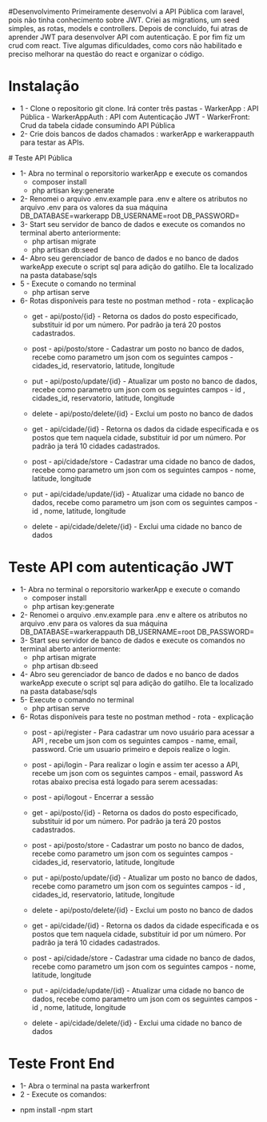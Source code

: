 #Desenvolvimento 
 Primeiramente desenvolvi a API Pública com laravel, pois não tinha conhecimento sobre JWT. Criei as migrations, um seed simples, as rotas, models e controllers.  Depois de concluído, fui atras de aprender JWT para desenvolver API com autenticação. E por fim fiz um crud com react. Tive algumas dificuldades, como cors não habilitado e preciso melhorar na questão do react e organizar o código. 
# Instalação
<ul>
<li>1 - Clone o repositorio git clone. Irá conter três pastas 
    - WarkerApp : API Pública
    - WarkerAppAuth : API com Autenticação JWT
    - WarkerFront: Crud da tabela cidade consumindo API Pública
</li>
<li>2- Crie dois bancos de dados chamados : warkerApp e warkerappauth para testar as APIs.</li>
</ul>
# Teste API Pública

* 1- Abra no terminal o reporsitorio warkerApp e execute os comandos
  - composer install
  - php artisan key:generate
* 2- Renomei o arquivo .env.example para .env e altere os atributos no arquivo .env para os valores da sua máquina   
    DB_DATABASE=warkerapp
    DB_USERNAME=root
    DB_PASSWORD=
* 3- Start seu servidor de banco de dados e execute os comandos no terminal aberto anteriormente:
    - php artisan migrate
    - php artisan db:seed
* 4- Abro seu gerenciador de banco de dados e no banco de dados warkeApp execute o script sql para adição do gatilho. Ele ta localizado na pasta database/sqls
* 5 - Execute o comando no terminal
    - php artisan serve
* 6- Rotas disponíveis para teste no postman
     method - rota - explicação 
    - get  - api/posto/{id}  - Retorna os dados do posto especificado, substituir id por um número. Por padrão ja terá 20 postos cadastrados. 

    - post - api/posto/store - Cadastrar um posto no banco de dados, recebe como parametro um json com os seguintes campos - cidades_id, reservatorio, latitude, longitude

   - put - api/posto/update/{id} - Atualizar um posto no banco de dados, recebe como parametro um json com os seguintes campos - id , cidades_id, reservatorio, latitude, longitude

    - delete - api/posto/delete/{id} - Exclui um posto no banco de dados


    - get - api/cidade/{id} - Retorna os dados da cidade especificada e os postos que tem naquela cidade, substituir id por um número. Por padrão ja terá 10 cidades cadastrados.

    - post - api/cidade/store - Cadastrar uma cidade no banco de dados, recebe como parametro um json com os seguintes campos - nome, latitude, longitude

    - put - api/cidade/update/{id} - Atualizar uma cidade no banco de dados, recebe como parametro um json com os seguintes campos - id , nome, latitude, longitude

    - delete - api/cidade/delete/{id} - Exclui uma cidade no banco de dados

# Teste API com autenticação JWT
* 1- Abra no terminal o reporsitorio warkerApp e execute o comando
  - composer install
  - php artisan key:generate
* 2- Renomei o arquivo .env.example para .env e altere os atributos no arquivo .env para os valores da sua máquina    
    DB_DATABASE=warkerappauth
    DB_USERNAME=root
    DB_PASSWORD=
* 3- Start seu servidor de banco de dados e execute os comandos no terminal aberto anteriormente:
    - php artisan migrate
    - php artisan db:seed
* 4- Abro seu gerenciador de banco de dados e no banco de dados warkeApp execute o script sql para adição do gatilho. Ele ta localizado na pasta database/sqls
* 5- Execute o comando no terminal
    - php artisan serve
* 6- Rotas disponíveis para teste no postman
    method - rota - explicação 
    - post - api/register -  Para cadastrar um novo usuário para acessar a API , recebe um json com os seguintes campos - name, email, password. Crie um usuario primeiro e depois realize o login. 
    - post - api/login - Para realizar o login e assim ter acesso a API, recebe um json com os seguintes campos - email, password
    As rotas abaixo precisa está logado para serem acessadas: 
    - post - api/logout - Encerrar a sessão 
    - get  - api/posto/{id}  - Retorna os dados do posto especificado, substituir id por um número. Por padrão ja terá 20 postos cadastrados. 

    - post - api/posto/store - Cadastrar um posto no banco de dados, recebe como parametro um json com os seguintes campos - cidades_id, reservatorio, latitude, longitude

    - put - api/posto/update/{id} - Atualizar um posto no banco de dados, recebe como parametro um json com os seguintes campos - id , cidades_id, reservatorio, latitude, longitude

    - delete - api/posto/delete/{id} - Exclui um posto no banco de dados


    - get - api/cidade/{id} - Retorna os dados da cidade especificada e os postos que tem naquela cidade, substituir id por um número. Por padrão ja terá 10 cidades cadastrados.

    - post - api/cidade/store - Cadastrar uma cidade no banco de dados, recebe como parametro um json com os seguintes campos - nome, latitude, longitude

    - put - api/cidade/update/{id} - Atualizar uma cidade no banco de dados, recebe como parametro um json com os seguintes campos - id , nome, latitude, longitude

    - delete - api/cidade/delete/{id} - Exclui uma cidade no banco de dados
# Teste Front End
* 1- Abra o terminal na pasta warkerfront
* 2 - Execute os comandos:
 - npm install
 -npm start
